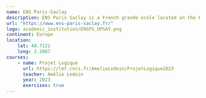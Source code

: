 ```yaml
---
name: ENS Paris-Saclay
description: ENS Paris-Saclay is a French grande école located on the Paris-Saclay campus. It is part of the Université Paris-Saclay.
url: "https://www.ens-paris-saclay.fr/"
logo: academic_institution/ENSPS_UPSAY.png
continent: Europe
location:
    lat: 48.7122
    long: 2.2087
courses:
    - name: Projet Logique
      url: https://lmf.cnrs.fr/AmelieLedein/ProjetLogique2023
      teacher: Amélie Ledein
      year: 2023
      exercises: true
---
```

